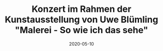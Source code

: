 ---
date: 2020-05-10
title: Konzert im Rahmen der Kunstausstellung von Uwe Blümling "Malerei - So wie ich das sehe"
zip: 65549
address: Limburg - Historisches Rathaus
time: "17:00"
---
